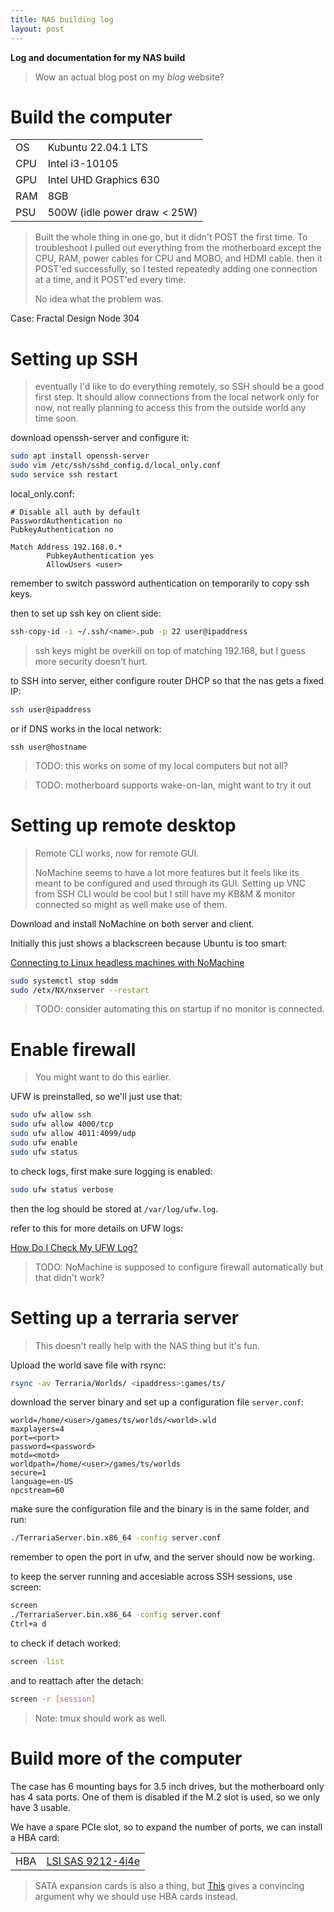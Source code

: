 ```yaml
---
title: NAS building log
layout: post
---
```


<strong>Log and documentation for my NAS build</strong>

> Wow an actual blog post on my _blog_ website?


# Build the computer

|     |                              |
|-----|------------------------------|
| OS  | Kubuntu 22.04.1 LTS          |
| CPU | Intel i3-10105               |
| GPU | Intel UHD Graphics 630       |
| RAM | 8GB                          |
| PSU | 500W (idle power draw < 25W) |

> Built the whole thing in one go, but it didn't POST the first time.
> To troubleshoot I pulled out everything from the motherboard except the CPU, RAM,
> power cables for CPU and MOBO, and HDMI cable.
> then it POST'ed successfully, so I tested repeatedly adding one connection
> at a time, and it POST'ed every time.
>
> No idea what the problem was.

Case: Fractal Design Node 304


# Setting up SSH

> eventually I'd like to do everything remotely, so SSH should be a good first step.
> It should allow connections from the local network only for now, not really planning
> to access this from the outside world any time soon.

download openssh-server and configure it:

```bash
sudo apt install openssh-server
sudo vim /etc/ssh/sshd_config.d/local_only.conf
sudo service ssh restart
```

local_only.conf:

```
# Disable all auth by default
PasswordAuthentication no
PubkeyAuthentication no

Match Address 192.168.0.*
        PubkeyAuthentication yes
        AllowUsers <user>
```

remember to switch password authentication on temporarily to copy ssh keys.

then to set up ssh key on client side:

```bash
ssh-copy-id -i ~/.ssh/<name>.pub -p 22 user@ipaddress
```

> ssh keys might be overkill on top of matching 192.168,
> but I guess more security doesn't hurt.

to SSH into server, either configure router DHCP so that the nas gets a fixed IP:

```bash
ssh user@ipaddress
```

or if DNS works in the local network:
```
ssh user@hostname
```

> TODO: this works on some of my local computers but not all?

> TODO: motherboard supports wake-on-lan, might want to try it out


# Setting up remote desktop

> Remote CLI works, now for remote GUI.
>
> NoMachine seems to have a lot more features but it feels like its meant to be
> configured and used through its GUI.
> Setting up VNC from SSH CLI would be cool but I still have my KB&M & monitor connected
> so might as well make use of them.

Download and install NoMachine on both server and client.

Initially this just shows a blackscreen because Ubuntu is too smart:

[Connecting to Linux headless machines with NoMachine](https://kb.nomachine.com/AR03P00973)

```bash
sudo systemctl stop sddm
sudo /etx/NX/nxserver --restart
```

> TODO: consider automating this on startup if no monitor is connected.


# Enable firewall

> You might want to do this earlier.

UFW is preinstalled, so we'll just use that:

```bash
sudo ufw allow ssh
sudo ufw allow 4000/tcp
sudo ufw allow 4011:4099/udp
sudo ufw enable
sudo ufw status
```

to check logs, first make sure logging is enabled:

```bash
sudo ufw status verbose
```

then the log should be stored at `/var/log/ufw.log`.

refer to this for more details on UFW logs:

[How Do I Check My UFW Log?](https://linuxhint.com/check-my-ufw-log/)

> TODO: NoMachine is supposed to configure firewall automatically but that didn't work?


# Setting up a terraria server

> This doesn't really help with the NAS thing but it's fun.

Upload the world save file with rsync:

```bash
rsync -av Terraria/Worlds/ <ipaddress>:games/ts/
```

download the server binary and set up a configuration file `server.conf`:

```
world=/home/<user>/games/ts/worlds/<world>.wld
maxplayers=4
port=<port>
password=<password>
motd=<motd>
worldpath=/home/<user>/games/ts/worlds
secure=1
language=en-US
npcstream=60
```

make sure the configuration file and the binary is in the same folder, and run:

```bash
./TerrariaServer.bin.x86_64 -config server.conf
```

remember to open the port in ufw, and the server should now be working.

to keep the server running and accesiable across SSH sessions, use screen:

```bash
screen
./TerrariaServer.bin.x86_64 -config server.conf
Ctrl+a d
```

to check if detach worked:

```bash
screen -list
```

and to reattach after the detach:

```bash
screen -r [session]
```

> Note: tmux should work as well.


# Build more of the computer

The case has 6 mounting bays for 3.5 inch drives, but the motherboard only has 4 sata ports.
One of them is disabled if the M.2 slot is used, so we only have 3 usable.

We have a spare PCIe slot, so to expand the number of ports, we can install a HBA card:

|     |                                                            |
|-----|------------------------------------------------------------|
| HBA | [LSI SAS 9212-4i4e](https://docs.broadcom.com/doc/12353334)|

> SATA expansion cards is also a thing, but
> [This](https://unraid-guides.com/2020/12/07/dont-ever-use-cheap-pci-e-sata-expansion-cards-with-unraid/)
> gives a convincing argument why we should use HBA cards instead.
